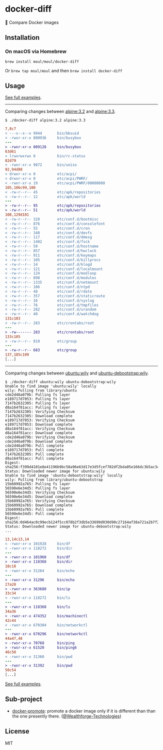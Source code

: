 # docker-diff
:whale: Compare Docker images

## Installation

### On macOS via Homebrew

`brew install moul/moul/docker-diff`

Or `brew tap moul/moul` and then `brew install docker-diff`

## Usage

[See full examples](./examples).

---

Comparing changes between [alpine:3.2](https://hub.docker.com/r/library/alpine/) and [alpine:3.3](https://hub.docker.com/r/library/alpine/).

```console
$ ./docker-diff alpine:3.2 alpine:3.3
```

```diff
7,8c7
< ---s--x--x 9944       bin/bbsuid
< -rwxr-xr-x 800936     bin/busybox
---
> -rwxr-xr-x 809128     bin/busybox
63d61
< lrwxrwxrwx 0          bin/rc-status
82d79
< -rwxr-xr-x 9872       bin/uniso
92,94d88
< drwxr-xr-x 0          etc/acpi/
< drwxr-xr-x 0          etc/acpi/PWRF/
< -rwxr-xr-x 19         etc/acpi/PWRF/00000080
105,106c99,100
< -rw-r--r-- 45         etc/apk/repositories
< -rw-r--r-- 12         etc/apk/world
---
> -rw-r--r-- 95         etc/apk/repositories
> -rw-r--r-- 51         etc/apk/world
108,129d101
< -rw-r--r-- 328        etc/conf.d/bootmisc
< -rw-r--r-- 876        etc/conf.d/consolefont
< -rw-r--r-- 55         etc/conf.d/cron
< -rw-r--r-- 348        etc/conf.d/devfs
< -rw-r--r-- 117        etc/conf.d/dmesg
< -rw-r--r-- 1402       etc/conf.d/fsck
< -rw-r--r-- 59         etc/conf.d/hostname
< -rw-r--r-- 857        etc/conf.d/hwclock
< -rw-r--r-- 911        etc/conf.d/keymaps
< -rw-r--r-- 105        etc/conf.d/killprocs
< -rw-r--r-- 14         etc/conf.d/klogd
< -rw-r--r-- 121        etc/conf.d/localmount
< -rw-r--r-- 124        etc/conf.d/modloop
< -rw-r--r-- 898        etc/conf.d/modules
< -rw-r--r-- 1335       etc/conf.d/netmount
< -rw-r--r-- 106        etc/conf.d/ntpd
< -rw-r--r-- 48         etc/conf.d/rdate
< -rw-r--r-- 357        etc/conf.d/staticroute
< -rw-r--r-- 16         etc/conf.d/syslog
< -rw-r--r-- 76         etc/conf.d/tmpfiles
< -rw-r--r-- 282        etc/conf.d/urandom
< -rw-r--r-- 40         etc/conf.d/watchdog
131c103
< -rw-r--r-- 283        etc/crontabs/root
---
> -rw------- 283        etc/crontabs/root
133c105
< -rw-r--r-- 810        etc/group
---
> -rw-r--r-- 683        etc/group
137,185c109
[...]
```

---

Comparing changes between [ubuntu:wily](https://hub.docker.com/r/library/ubuntu/) and [ubuntu-debootstrap:wily](https://hub.docker.com/r/library/ubuntu-debootstrap/).

```console
$ ./docker-diff ubuntu:wily ubuntu-debootstrap:wily
Unable to find image 'ubuntu:wily' locally
wily: Pulling from library/ubuntu
cde2d46a079b: Pulling fs layer
e189717d7053: Pulling fs layer
7147b2632305: Pulling fs layer
d8a164f81acc: Pulling fs layer
7147b2632305: Verifying Checksum
7147b2632305: Download complete
e189717d7053: Verifying Checksum
e189717d7053: Download complete
d8a164f81acc: Verifying Checksum
d8a164f81acc: Download complete
cde2d46a079b: Verifying Checksum
cde2d46a079b: Download complete
cde2d46a079b: Pull complete
e189717d7053: Pull complete
7147b2632305: Pull complete
d8a164f81acc: Pull complete
Digest: sha256:f399d4101e8e41196b9bc58a96e63d17e3d5fcef702df2bda05e166dc3b5ac3c
Status: Downloaded newer image for ubuntu:wily
Unable to find image 'ubuntu-debootstrap:wily' locally
wily: Pulling from library/ubuntu-debootstrap
15b60992a765: Pulling fs layer
56590e6e34d5: Pulling fs layer
56590e6e34d5: Verifying Checksum
56590e6e34d5: Download complete
15b60992a765: Verifying Checksum
15b60992a765: Download complete
15b60992a765: Pull complete
56590e6e34d5: Pull complete
Digest: sha256:0d464ac0c99ecb124f5cc078b2f3db5e33699d030d90c27164af38a721a2b7f2
Status: Downloaded newer image for ubuntu-debootstrap:wily
...
```

```diff
13,14c13,14
< -rwxr-xr-x 101928     bin/df
< -rwxr-xr-x 118272     bin/dir
---
> -rwxr-xr-x 101960     bin/df
> -rwxr-xr-x 118368     bin/dir
18c18
< -rwxr-xr-x 31264      bin/echo
---
> -rwxr-xr-x 31296      bin/echo
27a28
> -rwxr-xr-x 363680     bin/ip
33c34
< -rwxr-xr-x 118272     bin/ls
---
> -rwxr-xr-x 118368     bin/ls
34a36
> -rwxr-xr-x 474352     bin/machinectl
42c44
< -rwxr-xr-x 670304     bin/networkctl
---
> -rwxr-xr-x 670296     bin/networkctl
44a47,48
> -rwsr-xr-x 70768      bin/ping
> -rwsr-xr-x 61520      bin/ping6
46c50
< -rwxr-xr-x 31360      bin/pwd
---
> -rwxr-xr-x 31392      bin/pwd
50c54
[...]
```

[See full examples](./examples).

## Sub-project

* [docker-promote](https://github.com/Wealthforge-Technologies/docker-promote): promote a docker image only if it is different than than the one presently there. ([@Wealthforge-Technologies](https://github.com/Wealthforge-Technologies))

## License

MIT
